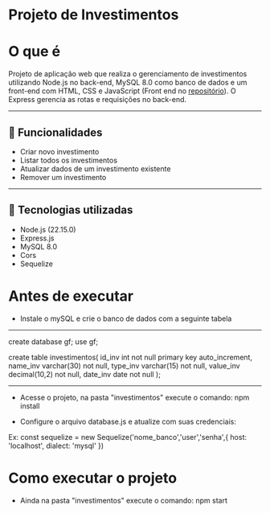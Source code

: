 # Projeto de Investimentos

# O que é

Projeto de aplicação web que realiza o gerenciamento de investimentos utilizando Node.js no back-end, MySQL 8.0 como banco de dados e um front-end com HTML, CSS e JavaScript (Front end no [repositório](https://github.com/pedr0albuquerque/investimentos-front-end)). O Express gerencia as rotas e requisições no back-end.

---

## 🚀 Funcionalidades

- Criar novo investimento
- Listar todos os investimentos
- Atualizar dados de um investimento existente
- Remover um investimento

---

## 🧰 Tecnologias utilizadas

- Node.js (22.15.0)
- Express.js
- MySQL 8.0
- Cors
- Sequelize

# Antes de executar

- Instale o mySQL e crie o banco de dados com a seguinte tabela

---

create database gf;
use gf;

create table investimentos(
	id_inv int not null primary key auto_increment,
    name_inv varchar(30) not null,
    type_inv varchar(15) not null,
    value_inv decimal(10,2) not null,
    date_inv date not null
);

--- 

- Acesse o projeto, na pasta "investimentos" execute o comando: npm install

- Configure o arquivo database.js e atualize com suas credenciais:

Ex:
    const sequelize = new Sequelize('nome_banco','user','senha',{
        host: 'localhost',
        dialect: 'mysql'
    })

# Como executar o projeto

- Ainda na pasta "investimentos" execute o comando: npm start